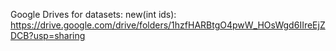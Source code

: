 Google Drives for datasets:
new(int ids): https://drive.google.com/drive/folders/1hzfHARBtgO4pwW_HOsWgd6IIreEjZDCB?usp=sharing
